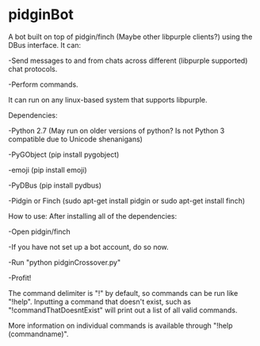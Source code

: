 # pidginBot
A bot built on top of pidgin/finch (Maybe other libpurple clients?) using the DBus interface. It can:

-Send messages to and from chats across different (libpurple supported) chat protocols.

-Perform commands.

It can run on any linux-based system that supports libpurple.

Dependencies:

-Python 2.7 (May run on older versions of python? Is not Python 3 compatible due to Unicode shenanigans)

-PyGObject (pip install pygobject)

-emoji (pip install emoji)

-PyDBus (pip install pydbus)

-Pidgin or Finch (sudo apt-get install pidgin or sudo apt-get install finch)


How to use:
After installing all of the dependencies:

-Open pidgin/finch

-If you have not set up a bot account, do so now.

-Run "python pidginCrossover.py"

-Profit!


The command delimiter is "!" by default, so commands can be run like "!help". Inputting a command that doesn't exist, such as "!commandThatDoesntExist" will print out a list of all valid commands.

More information on individual commands is available through "!help (commandname)".
